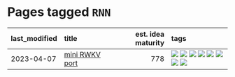 # Pages tagged `RNN`

|last_modified|title|est. idea maturity|tags
|:---|:---|---:|:---|
|2023-04-07|[mini RWKV port](../rust_rwkv.md)|778|[![](https://img.shields.io/badge/tag-RNN-b08442)](../tags/RNN.md) [![](https://img.shields.io/badge/tag-completed-12eec5)](../tags/completed.md) [![](https://img.shields.io/badge/tag-experimental-869bd0)](../tags/experimental.md) [![](https://img.shields.io/badge/tag-ggml-e6ab9)](../tags/ggml.md) [![](https://img.shields.io/badge/tag-mobilenet-abf295)](../tags/mobilenet.md) [![](https://img.shields.io/badge/tag-model_compression-97a75e)](../tags/model_compression.md) [![](https://img.shields.io/badge/tag-tooling-1eefac)](../tags/tooling.md) [![](https://img.shields.io/badge/tag-wip-5d9a82)](../tags/wip.md)|